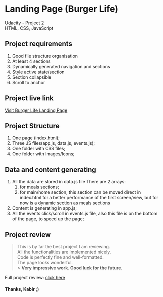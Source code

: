 # Landing Page (Burger Life)

Udacity - Project 2<br>
HTML, CSS, JavaScript

## Project requirements

1. Good file structure organisation
2. At least 4 sections
3. Dynamically generated navigation and sections
4. Style active state/section
5. Section collapsible
6. Scroll to anchor

## Project live link

[Visit Burger Life Landing Page]()

## Project Structure

1. One page (index.html);
2. Three JS files(app.js, data.js, events.js);
3. One folder with CSS files;
4. One folder with Images/Icons;

## Data and content generating

1. All the data are stored in data.js file
   There are 2 arrays:
   1. for meals sections;
   2. for main/home section, this section can be moved direct in index.html for a better performance of the first screen/view, but for now is a dynamic section as meals sections
2. Content is generating in app.js;
3. All the events click/scroll in events.js file, also this file is on the bottom of the page, to speed up the page;

## Project review

> This is by far the best project I am reviewing.<br>
> All the functionalities are implemented nicely.<br>
> Code is perfectly fine and well-formatted.<br>
> The page looks wonderful.<br> > **Very impressive work. Good luck for the future.**

Full project review: [click here](https://drive.google.com/file/d/1rJrZ38d3DyjSCZ_ta_Cj8d3JgcjUqtFe/view?usp=sharing)

#### Thanks, Kabir ;)
